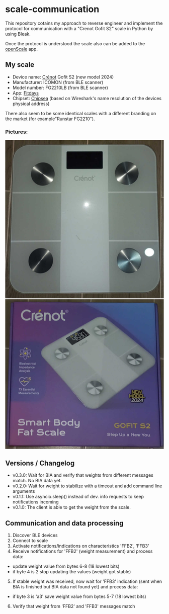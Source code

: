 # scale-communication

This repository cotains my approach to reverse engineer and implement the protocol
for communication with a "Crenot Gofit S2" scale in Python by using Bleak.

Once the protocol is understood the scale also can be added to the [openScale](https://github.com/oliexdev/openScale) app.

## My scale

- Device name: [Crénot](https://crenot.com/) Gofit S2 (new model 2024)
- Manufacturer: ICOMON (from BLE scanner)
- Model number: FG2210LB (from BLE scanner)
- App: [Fitdays](https://play.google.com/store/apps/details?id=cn.fitdays.fitdays&hl=en_US)
- Chipset: [Chipsea](https://en.chipsea.com/product/dghly/) (based on Wireshark's name resolution of the devices physical address)

There also seem to be some identical scales with a different branding on the market (for example"Runstar FG2210").

### Pictures:
![scale](https://github.com/sroemer/scale-communication/blob/main/img/crenot_gofit_s2.jpg?raw=true)
![packaging](https://github.com/sroemer/scale-communication/blob/main/img/crenot_gofit_s2_box.jpg?raw=true)

## Versions / Changelog

- v0.3.0: Wait for BIA and verify that weights from different messages match. No BIA data yet.
- v0.2.0: Wait for weight to stabilize with a timeout and add command line arguments
- v0.1.1: Use asyncio.sleep() instead of dev. info requests to keep notifications incoming
- v0.1.0: The client is able to get the weight from the scale.

## Communication and data processing

1. Discover BLE devices
2. Connect to scale
3. Activate notifications/indications on characteristics 'FFB2', 'FFB3'
4. Receive notifications for 'FFB2' (weight measurement) and process data:
  - update weight value from bytes 6-8 (18 lowest bits)
  - if byte 4 is 2 stop updating the values (weight got stable)
5. If stable weight was received, now wait for 'FFB3' indication (sent
   when BIA is finished but BIA data not found yet) and process data:
  - if byte 3 is 'a3' save weight value from bytes 5-7 (18 lowest bits)
6. Verify that weight from 'FFB2' and 'FFB3' messages match
